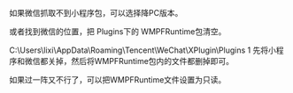 如果微信抓取不到小程序包，可以选择降PC版本。

或者找到微信的位置，把 Plugins下的 WMPFRuntime包清空。

C:\Users\lixi\AppData\Roaming\Tencent\WeChat\XPlugin\Plugins
1
先将小程序和微信都关掉，然后将WMPFRuntime包内的文件都删掉即可。

如果过一阵又不行了，可以把WMPFRuntime文件设置为只读。